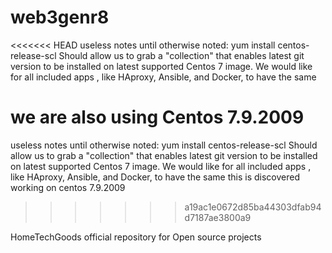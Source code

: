 # web3genr8

<<<<<<< HEAD
useless notes until otherwise noted:
yum install centos-release-scl
Should allow us to grab a "collection" that enables latest git version to be installed on latest supported Centos 7 image.
We would like for all included apps , like HAproxy, Ansible, and Docker, to have the same

we are also using Centos 7.9.2009
=======
  useless notes until otherwise noted:
  yum install centos-release-scl
  Should allow us to grab a "collection" that enables latest git version to be installed on latest supported Centos 7 image.
  We would like for all included apps , like HAproxy, Ansible, and Docker, to have the same
  this is discovered working on centos 7.9.2009
>>>>>>> a19ac1e0672d85ba44303dfab94d7187ae3800a9

HomeTechGoods official repository for Open source projects
